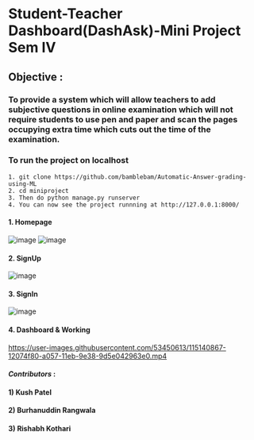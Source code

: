 
# Student-Teacher Dashboard(DashAsk)-Mini Project Sem IV

## Objective : 
### To provide a system which will allow teachers to add subjective questions in online examination which will not require students to use pen and paper and scan the pages occupying extra time which cuts out the time of the examination.
### To run the project on localhost
```
1. git clone https://github.com/bamblebam/Automatic-Answer-grading-using-ML
2. cd miniproject
3. Then do python manage.py runserver
4. You can now see the project runnning at http://127.0.0.1:8000/
```

#### 1. Homepage <br>
![image](https://user-images.githubusercontent.com/59617133/115121074-61556d80-9fce-11eb-968b-2da1490511b8.png)
![image](https://user-images.githubusercontent.com/59617133/115121108-906bdf00-9fce-11eb-8813-4a87ac463d92.png)

#### 2. SignUp 
![image](https://user-images.githubusercontent.com/59617133/115121202-fb1d1a80-9fce-11eb-9bfb-d978230259e2.png)


#### 3. SignIn
![image](https://user-images.githubusercontent.com/59617133/115121383-13416980-9fd0-11eb-9d0a-6fd67770eb91.png)



#### 4. Dashboard & Working

https://user-images.githubusercontent.com/53450613/115140867-12074f80-a057-11eb-9e38-9d5e042963e0.mp4




#### _Contributors_ :
#### 1) Kush Patel
#### 2) Burhanuddin Rangwala
#### 3) Rishabh Kothari
